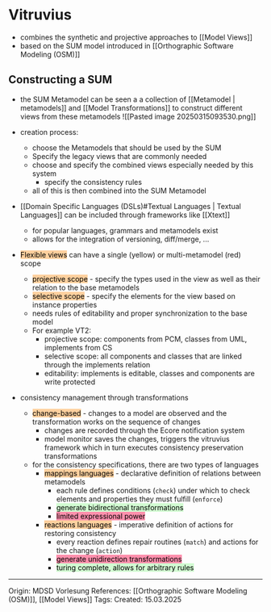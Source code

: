 
# Vitruvius

- combines the synthetic and projective approaches to [[Model Views]]
- based on the SUM model introduced in [[Orthographic Software Modeling (OSM)]]

## Constructing a SUM

- the SUM Metamodel can be seen a a collection of [[Metamodel | metamodels]] and [[Model Transformations]] to construct different views from these metamodels
![[Pasted image 20250315093530.png]]

- creation process:
	- choose the Metamodels that should be used by the SUM
	- Specify the legacy views that are commonly needed
	- choose and specify the combined views especially needed by this system
		- specify the consistency rules
	- all of this is then combined into the SUM Metamodel
- [[Domain Specific Languages (DSLs)#Textual Languages | Textual Languages]] can be included through frameworks like [[Xtext]]
	- for popular languages, grammars and metamodels exist
	- allows for the integration of versioning, diff/merge, ...
- <mark style="background: #FFB86CA6;">Flexible views</mark> can have a single (yellow) or multi-metamodel (red) scope
	- <mark style="background: #FFB86CA6;">projective scope</mark> - specify the types used in the view as well as their relation to the base metamodels
	- <mark style="background: #FFB86CA6;">selective scope</mark> - specify the elements for the view based on instance properties
	- needs rules of editability and proper synchronization to the base model
	- For example VT2:
		- projective scope: components from PCM, classes from UML, implements from CS
		- selective scope: all components and classes that are linked through the implements relation
		- editability: implements is editable, classes and components are write protected
- consistency management through transformations
	- <mark style="background: #FFB86CA6;">change-based</mark> - changes to a model are observed and the transformation works on the sequence of changes
		- changes are recorded through the Ecore notification system
		- model monitor saves the changes, triggers the vitruvius framework which in turn executes consistency preservation transformations
	- for the consistency specifications, there are two types of languages
		- <mark style="background: #FFB86CA6;">mappings languages</mark> - declarative definition of relations between metamodels
			- each rule defines conditions (`check`) under which to check elements and properties they must fulfill (`enforce`)
			- <mark style="background: #BBFABBA6;">generate bidirectional transformations</mark>
			- <mark style="background: #FF5582A6;">limited expressional power</mark>
		- <mark style="background: #FFB86CA6;">reactions languages</mark> - imperative definition of actions for restoring consistency
			- every reaction defines repair routines (`match`) and actions for the change (`action`)
			- <mark style="background: #FF5582A6;">generate unidirection transformations</mark>
			- <mark style="background: #BBFABBA6;">turing complete, allows for arbitrary rules</mark>

---

Origin: MDSD Vorlesung
References: [[Orthographic Software Modeling (OSM)]], [[Model Views]]
Tags: 
Created: 15.03.2025


